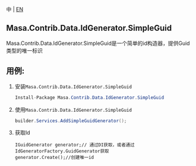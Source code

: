 ﻿中 | [EN](README.md)

## Masa.Contrib.Data.IdGenerator.SimpleGuid

Masa.Contrib.Data.IdGenerator.SimpleGuid是一个简单的id构造器，提供Guid类型的唯一标识

## 用例:

1. 安装`Masa.Contrib.Data.IdGenerator.SimpleGuid`

    ```c#
    Install-Package Masa.Contrib.Data.IdGenerator.SimpleGuid
    ```

2. 使用`Masa.Contrib.Data.IdGenerator.SimpleGuid`

    ``` C#
    builder.Services.AddSimpleGuidGenerator();
    ```

3. 获取Id

    ```
    IGuidGenerator generator;// 通过DI获取，或者通过IdGeneratorFactory.GuidGenerator获取
    generator.Create();//创建唯一id
    ```
